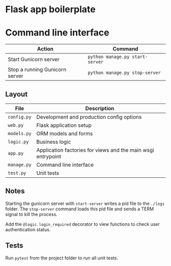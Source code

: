 # Flask app boilerplate

# Command line interface

Action | Command
--- | ---
Start Gunicorn server | `python manage.py start-server`
Stop a running Gunicorn server | `python manage.py stop-server`

## Layout

File | Description
--- | ---
`config.py` | Development and production config options
`web.py` | Flask application setup
`models.py` | ORM models and forms
`logic.py` | Business logic
`app.py` | Application factories for views and the main wsgi entrypoint
`manage.py` | Command line interface
`test.py` | Unit tests

## Notes

Starting the gunicorn server with `start-server` writes a pid file to the `./logs` folder. The `stop-server` command loads this pid file and sends a TERM signal to kill the process.

Add the `@logic.login_required` decorator to view functions to check user authentication status.

## Tests

Run `pytest` from the project folder to run all unit tests.